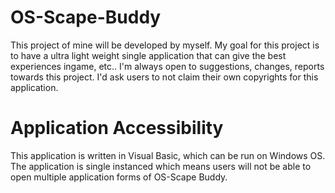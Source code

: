 # OS-Scape-Buddy
This project of mine will be developed by myself. My goal for this project is to have a ultra light weight single application that can give the best experiences ingame, etc.. I'm always open to suggestions, changes, reports towards this project. I'd ask users to not claim their own copyrights for this application.

# Application Accessibility
This application is written in Visual Basic, which can be run on Windows OS. The application is single instanced which means users will not be able to open multiple application forms of OS-Scape Buddy.
